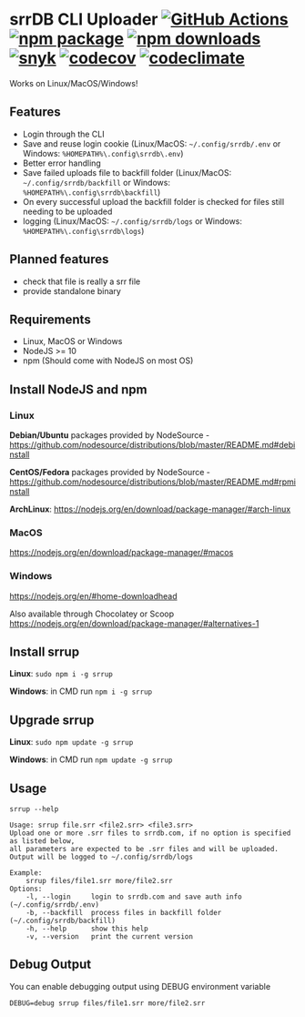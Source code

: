 # srrDB CLI Uploader [![GitHub Actions][build-badge]][build] [![npm package][npm-badge]][npm] [![npm downloads][npm-dl-badge]][npm] [![snyk][snyk-badge]][snyk] [![codecov][coverage-badge]][coverage] [![codeclimate][codeclimate-badge]][codeclimate]

Works on Linux/MacOS/Windows!

## Features

* Login through the CLI
* Save and reuse login cookie (Linux/MacOS: `~/.config/srrdb/.env` or Windows: `%HOMEPATH%\.config\srrdb\.env`)
* Better error handling
* Save failed uploads file to backfill folder (Linux/MacOS: `~/.config/srrdb/backfill` or Windows: `%HOMEPATH%\.config\srrdb\backfill`)
* On every successful upload the backfill folder is checked for files still needing to be uploaded
* logging (Linux/MacOS: `~/.config/srrdb/logs` or Windows: `%HOMEPATH%\.config\srrdb\logs`)

## Planned features
* check that file is really a srr file
* provide standalone binary

## Requirements
* Linux, MacOS or Windows
* NodeJS >= 10
* npm (Should come with NodeJS on most OS)

## Install NodeJS and npm

### Linux

**Debian/Ubuntu** packages provided by NodeSource - https://github.com/nodesource/distributions/blob/master/README.md#debinstall

**CentOS/Fedora** packages provided by NodeSource - https://github.com/nodesource/distributions/blob/master/README.md#rpminstall

**ArchLinux**: https://nodejs.org/en/download/package-manager/#arch-linux

### MacOS
https://nodejs.org/en/download/package-manager/#macos

### Windows
https://nodejs.org/en/#home-downloadhead

Also available through Chocolatey or Scoop
https://nodejs.org/en/download/package-manager/#alternatives-1



## Install srrup
**Linux**: `sudo npm i -g srrup`

**Windows**: in CMD run `npm i -g srrup`

## Upgrade srrup
**Linux**: `sudo npm update -g srrup`

**Windows**: in CMD run `npm update -g srrup`

## Usage
`srrup --help`

```
Usage: srrup file.srr <file2.srr> <file3.srr>
Upload one or more .srr files to srrdb.com, if no option is specified as listed below,
all parameters are expected to be .srr files and will be uploaded.
Output will be logged to ~/.config/srrdb/logs

Example:
    srrup files/file1.srr more/file2.srr
Options:
    -l, --login     login to srrdb.com and save auth info (~/.config/srrdb/.env)
    -b, --backfill  process files in backfill folder (~/.config/srrdb/backfill)
    -h, --help      show this help
    -v, --version   print the current version
```

## Debug Output
You can enable debugging output using DEBUG environment variable

`DEBUG=debug srrup files/file1.srr more/file2.srr`


[build-badge]: https://github.com/peps1/srrup/workflows/build/badge.svg
[build]: https://github.com/peps1/srrup/actions

[npm-badge]: https://img.shields.io/npm/v/srrup.svg?style=flat-square
[npm]: https://www.npmjs.org/package/srrup
[npm-dl-badge]: https://img.shields.io/npm/dt/srrup?label=npm%20downloads&style=flat-square

[coverage-badge]: https://codecov.io/gh/peps1/srrup/branch/master/graph/badge.svg
[coverage]: https://codecov.io/gh/peps1/srrup

[codeclimate-badge]: https://api.codeclimate.com/v1/badges/76aa2bec4ed3c08ba903/maintainability
[codeclimate]: https://codeclimate.com/github/peps1/srrup/maintainability

[snyk-badge]: https://snyk.io/test/github/peps1/srrup/badge.svg
[snyk]: https://snyk.io/test/github/peps1/srrup